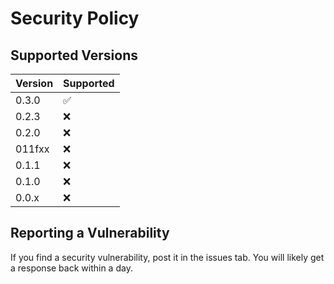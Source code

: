 # Security Policy

## Supported Versions


| Version  | Supported          |
| -------  | ------------------ |
| 0.3.0    | :white_check_mark: |
| 0.2.3    | :x: |
| 0.2.0    | :x: |
| 011fxx   | :x: |
| 0.1.1    | :x: |
| 0.1.0    | :x: |
| 0.0.x    | :x:                |

## Reporting a Vulnerability

If you find a security vulnerability, post it in the issues tab. You will likely get a response back within a day.
